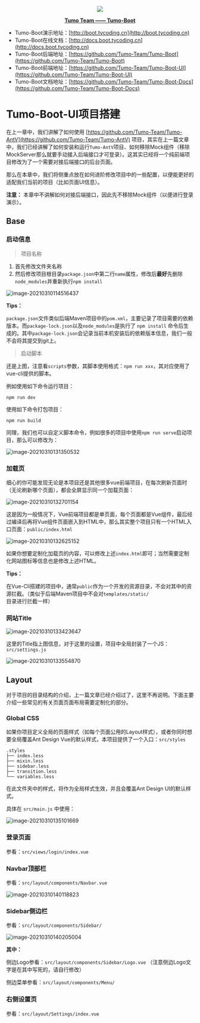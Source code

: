<p align="center">
    <img src="http://cdn.tycoding.cn/MIK-WxRzP9.png" />
</p>
<p align="center">
    <a href="https://github.com/Tumo-Team" target="_blank">
        <strong>Tumo Team —— Tumo-Boot</strong>
    </a>
</p>


- Tumo-Boot演示地址：[http://boot.tycoding.cn](http://boot.tycoding.cn)
- Tumo-Boot在线文档：[http://docs.boot.tycoding.cn](http://docs.boot.tycoding.cn)
- Tumo-Boot后端地址：[https://github.com/Tumo-Team/Tumo-Boot](https://github.com/Tumo-Team/Tumo-Boot)
- Tumo-Boot前端地址：[https://github.com/Tumo-Team/Tumo-Boot-UI](https://github.com/Tumo-Team/Tumo-Boot-UI)
- Tumo-Boot文档地址：[https://github.com/Tumo-Team/Tumo-Boot-Docs](https://github.com/Tumo-Team/Tumo-Boot-Docs)



# Tumo-Boot-UI项目搭建

在上一章中，我们讲解了如何使用 [https://github.com/Tumo-Team/Tumo-AntV](https://github.com/Tumo-Team/Tumo-AntV) 项目，其实在上一篇文章中，我们已经讲解了如何安装和运行`Tumo-AntV`项目、如何移除Mock组件（移除MockServer那么就要手动接入后端接口才可登录）。这其实已经将一个纯前端项目修改为了一个需要对接后端接口的后台页面。

那么在本章中，我们将侧重点放在如何进阶修改项目中的一些配置，以便能更好的适配我们当前的项目（比如页面UI信息）。

**注意：** 本章中不讲解如何对接后端接口，因此先不移除Mock组件（以便进行登录演示）。

## Base

### 启动信息

> 项目名称

1. 首先修改文件夹名称
2. 然后修改项目根目录`package.json`中第二行`name`属性，修改后**最好**先删除`node_modules`并重新执行`npm install`

![image-20210310114516437](http://cdn.tycoding.cn/20210310114522.png)

**Tips：**

`package.json`文件类似后端Maven项目中的`pom.xml`，主要记录了项目需要的依赖版本。而`package-lock.json`以及`node_modules`是执行了 `npm install` 命令后生成的。其中`package-lock.json`会记录当前本机安装后的依赖版本信息，我们一般不会将其提交到git上。

> 启动脚本

还是上图，注意看`scripts`参数，其脚本使用格式：`npm run xxx`，其对应使用了vue-cli提供的脚本。

例如使用如下命令运行项目：

```shell
npm run dev
```

使用如下命令打包项目：

```shell
npm run build
```

同理，我们也可以自定义脚本命令，例如很多的项目中使用`npm run serve`启动项目，那么可以修改为：

![image-20210310131350532](http://cdn.tycoding.cn/20210310133631.png)

### 加载页

细心的你可能发现无论是本项目还是其他很多vue前端项目，在每次刷新页面时（无论刷新哪个页面），都会全屏显示同一个加载页面：

![image-20210310132701154](http://cdn.tycoding.cn/20210310133634.png)

这是因为一般情况下，Vue前端项目都是单页面，每个页面都是Vue组件，最后经过编译后再将Vue组件页面嵌入到HTML中，那么其实整个项目只有一个HTML入口页面：`public/index.html`

![image-20210310132625152](http://cdn.tycoding.cn/20210310133626.png)

如果你想要定制化加载页的内容，可以修改上述`index.html`即可；当然需要定制化网站图标等信息也是修改上述HTML。

**Tips：**

在Vue-Cli搭建的项目中，通常`public`作为一个开发的资源目录，不会对其中的资源拦截。（类似于后端Maven项目中不会对`templates/static/`目录进行拦截一样）

### 网站Title

![image-20210310133423647](http://cdn.tycoding.cn/20210310133621.png)

这里的Title指上图信息，对于这里的设置，项目中全局封装了一个JS：`src/settings.js`

![image-20210310133554870](http://cdn.tycoding.cn/20210310133554.png)

## Layout

对于项目的目录结构的介绍，上一篇文章已经介绍过了，这里不再说明。下面主要介绍一些常见的有关页面页面布局需要定制化的部分。

### Global CSS

如果你项目定义全局的页面样式（如每个页面公用的Layout样式），或者你同时想要全局覆盖Ant Design Vue的默认样式，本项目提供了一个入口：`src/styles`

```
.styles
├── index.less
├── mixin.less
├── sidebar.less
├── transition.less
└── variables.less
```

在此文件夹中的样式，将作为全局样式生效，并且会覆盖Ant Design UI的默认样式。

具体在 `src/main.js` 中使用：

![image-20210310135101669](http://cdn.tycoding.cn/20210310135101.png)

### 登录页面

参看：`src/views/login/index.vue`

### Navbar顶部栏

参看：`src/layout/components/Navbar.vue`

![image-20210310140118823](http://cdn.tycoding.cn/20210310140118.png)

### Sidebar侧边栏

参看：`src/layout/components/Sidebar/`

![image-20210310140205004](http://cdn.tycoding.cn/20210310140205.png)

**其中：**

侧边Logo参看：`src/layout/components/Sidebar/Logo.vue` （注意侧边Logo文字是在其中写死的，请自行修改）

侧边菜单参看：`src/layout/components/Menu/`

### 右侧设置页

参看：`src/layout/Settings/index.vue`

